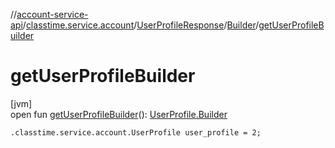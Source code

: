 //[account-service-api](../../../../index.md)/[classtime.service.account](../../index.md)/[UserProfileResponse](../index.md)/[Builder](index.md)/[getUserProfileBuilder](get-user-profile-builder.md)

# getUserProfileBuilder

[jvm]\
open fun [getUserProfileBuilder](get-user-profile-builder.md)(): [UserProfile.Builder](../../-user-profile/-builder/index.md)

`.classtime.service.account.UserProfile user_profile = 2;`
